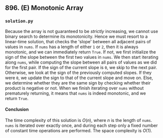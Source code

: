 ## 896. (E) Monotonic Array

### `solution.py`
Because the array is not guaranteed to be *strictly* increasing, we cannot use binary search to determine its monotonicity. Hence we must resort to a linear-time solution, that checks the 'slope' between all adjacent pairs of values in `nums`. If `nums` has a length of either `1` or `2`, then it is always monotonic, and we can immediately return `True`. If not, we first initialize the sign of the slope between the first two values in `nums`. We then start iterating along `nums`, while computing the slope between all pairs of values as we did for the first pair. If the sign of the current slope is `0`, we skip to the next pair. Otherwise, we look at the sign of the previously computed slopes. If they were `0`, we update the sign to that of the current slope and move on. Else, we determine whether they are the same sign by checking whether their product is negative or not. When we finish iterating over `nums` without prematurely returning, it means that `nums` is indeed monotonic, and we return `True`.  

#### Conclusion
The time complexity of this solution is $O(n)$, where $n$ is the length of `nums`. `nums` is iterated over exactly once, and during each step only a fixed number of constant time operations are performed. The space complexity is $O(1)$.  
  

